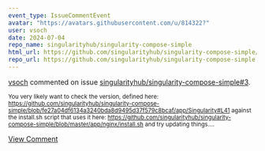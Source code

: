 ```yaml
---
event_type: IssueCommentEvent
avatar: "https://avatars.githubusercontent.com/u/814322?"
user: vsoch
date: 2024-07-04
repo_name: singularityhub/singularity-compose-simple
html_url: https://github.com/singularityhub/singularity-compose-simple/issues/3
repo_url: https://github.com/singularityhub/singularity-compose-simple
---
```


<a href='https://github.com/vsoch' target='_blank'>vsoch</a> commented on issue <a href='https://github.com/singularityhub/singularity-compose-simple/issues/3' target='_blank'>singularityhub/singularity-compose-simple#3</a>.

<small>You very likely want to check the version, defined here: https://github.com/singularityhub/singularity-compose-simple/blob/fe27a04df6134a3240bda8d9495d37f579c8bcaf/app/Singularity#L41 against the install.sh script that uses it here: https://github.com/singularityhub/singularity-compose-simple/blob/master/app/nginx/install.sh and try updating things....</small>

<a href='https://github.com/singularityhub/singularity-compose-simple/issues/3' target='_blank'>View Comment</a>